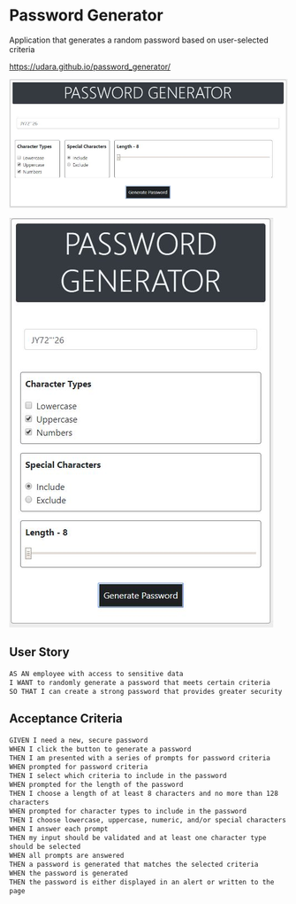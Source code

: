 # Password Generator #

Application that generates a random password based on user-selected criteria

https://udara.github.io/password_generator/

![](https://github.com/udara/password_generator/blob/master/img/index_lg_ss.jpg)

![](https://github.com/udara/password_generator/blob/master/img/index_sm_ss.JPG)

## User Story ##

```
AS AN employee with access to sensitive data
I WANT to randomly generate a password that meets certain criteria
SO THAT I can create a strong password that provides greater security
```

## Acceptance Criteria ##

```
GIVEN I need a new, secure password
WHEN I click the button to generate a password
THEN I am presented with a series of prompts for password criteria
WHEN prompted for password criteria
THEN I select which criteria to include in the password
WHEN prompted for the length of the password
THEN I choose a length of at least 8 characters and no more than 128 characters
WHEN prompted for character types to include in the password
THEN I choose lowercase, uppercase, numeric, and/or special characters
WHEN I answer each prompt
THEN my input should be validated and at least one character type should be selected
WHEN all prompts are answered
THEN a password is generated that matches the selected criteria
WHEN the password is generated
THEN the password is either displayed in an alert or written to the page
```
